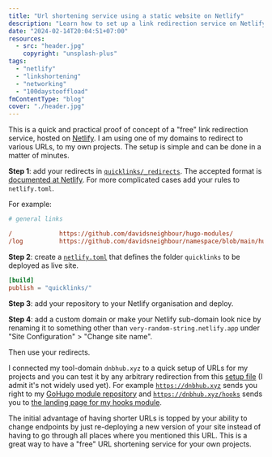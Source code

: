 ```yaml
---
title: "Url shortening service using a static website on Netlify"
description: "Learn how to set up a link redirection service on Netlify in minutes. Utilize simple steps to manage redirects effortlessly and enhance your project URLs' accessibility."
date: "2024-02-14T20:04:51+07:00"
resources:
  - src: "header.jpg"
    copyright: "unsplash-plus"
tags:
  - "netlify"
  - "linkshortening"
  - "networking"
  - "100daystooffload"
fmContentType: "blog"
cover: "./header.jpg"
---
```


This is a quick and practical proof of concept of a "free" link redirection service, hosted on [Netlify](https://www.netlify.com/). I am using one of my domains to redirect to various URLs, to my own projects. The setup is simple and can be done in a matter of minutes.

**Step 1**: add your redirects in [`quicklinks/_redirects`](https://github.com/davidsneighbour/namespace/blob/main/quicklinks/_redirects). The accepted format is [documented at Netlify](https://docs.netlify.com/routing/redirects/#syntax-for-the-redirects-file). For more complicated cases add your rules to `netlify.toml`.

For example:

```ini
# general links

/             https://github.com/davidsneighbour/hugo-modules/
/log          https://github.com/davidsneighbour/namespace/blob/main/hugo/logging-system.md
```

**Step 2**: create a [`netlify.toml`](https://github.com/davidsneighbour/namespace/blob/main/netlify.toml) that defines the folder `quicklinks` to be deployed as live site.

```toml
[build]
publish = "quicklinks/"
```

**Step 3**: add your repository to your Netlify organisation and deploy.

**Step 4**: add a custom domain or make your Netlify sub-domain look nice by renaming it to something other than `very-random-string.netlify.app` under "Site Configuration" > "Change site name".

Then use your redirects.

I connected my tool-domain `dnbhub.xyz` to a quick setup of URLs for my projects and you can test it by any arbitrary redirection from this [setup file](https://github.com/davidsneighbour/namespace/blob/main/quicklinks/_redirects) (I admit it's not widely used yet). For example [`https://dnbhub.xyz`](https://dnbhub.xyz) sends you right to my [GoHugo module repository](https://github.com/davidsneighbour/hugo-modules/#readme) and [`https://dnbhub.xyz/hooks`](https://dnbhub.xyz/hooks) sends you to [the landing page for my hooks module](https://github.com/davidsneighbour/hugo-modules/tree/main/modules/hooks#readme).

The initial advantage of having shorter URLs is topped by your ability to change endpoints by just re-deploying a new version of your site instead of having to go through all places where you mentioned this URL. This is a great way to have a "free" URL shortening service for your own projects.
